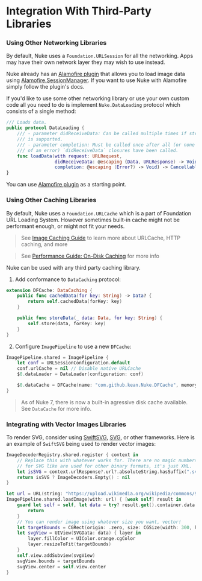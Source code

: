 # Integration With Third-Party Libraries

### Using Other Networking Libraries

By default, Nuke uses a `Foundation.URLSession` for all the networking. Apps may have their own network layer they may wish to use instead.

Nuke already has an [Alamofire plugin](https://github.com/kean/Nuke-Alamofire-Plugin) that allows you to load image data using [Alamofire.SessionManager](https://github.com/Alamofire/Alamofire). If you want to use Nuke with Alamofire simply follow the plugin's docs.

If you'd like to use some other networking library or use your own custom code all you need to do is implement `Nuke.DataLoading` protocol which consists of a single method:

```swift
/// Loads data.
public protocol DataLoading {
    /// - parameter didReceiveData: Can be called multiple times if streaming
    /// is supported.
    /// - parameter completion: Must be called once after all (or none in case
    /// of an error) `didReceiveData` closures have been called.
    func loadData(with request: URLRequest,
                  didReceiveData: @escaping (Data, URLResponse) -> Void,
                  completion: @escaping (Error?) -> Void) -> Cancellable
}
```

You can use [Alamofire plugin](https://github.com/kean/Nuke-Alamofire-Plugin) as a starting point.

### Using Other Caching Libraries

By default, Nuke uses a `Foundation.URLCache` which is a part of Foundation URL Loading System. However sometimes built-in cache might not be performant enough, or might not fit your needs.

> See [Image Caching Guide](https://kean.github.io/post/image-caching) to learn more about URLCache, HTTP caching, and more

> See [Performance Guide: On-Disk Caching](https://github.com/kean/Nuke/blob/9.0.0/Documentation/Guides/performance-guide.md#on-disk-caching) for more info

Nuke can be used with any third party caching library.

1) Add conformance to `DataCaching` protocol:

```swift
extension DFCache: DataCaching {
    public func cachedData(for key: String) -> Data? {
        return self.cachedData(forKey: key)
    }

    public func storeData(_ data: Data, for key: String) {
        self.store(data, forKey: key)
    }
}
```

2) Configure `ImagePipeline` to use a new `DFCache`:

```swift
ImagePipeline.shared = ImagePipeline {
    let conf = URLSessionConfiguration.default
    conf.urlCache = nil // Disable native URLCache
    $0.dataLoader = DataLoader(configuration: conf)

    $0.dataCache = DFCache(name: "com.github.kean.Nuke.DFCache", memoryCache: nil)
}
```

> As of Nuke 7, there is now a built-in agressive disk cache available. See `DataCache` for more info.

### Integrating with Vector Images Libraries

To render SVG, consider using [SwiftSVG](https://github.com/mchoe/SwiftSVG), [SVG](https://github.com/SVGKit/SVGKit), or other frameworks. Here is an example of `SwiftSVG` being used to render vector images:

```swift
ImageDecoderRegistry.shared.register { context in
    // Replace this with whatever works for. There are no magic numbers
    // for SVG like are used for other binary formats, it's just XML.
    let isSVG = context.urlResponse?.url?.absoluteString.hasSuffix(".svg") ?? false
    return isSVG ? ImageDecoders.Empty() : nil
}

let url = URL(string: "https://upload.wikimedia.org/wikipedia/commons/9/9d/Swift_logo.svg")!
ImagePipeline.shared.loadImage(with: url) { [weak self] result in
    guard let self = self, let data = try? result.get().container.data else {
        return
    }
    // You can render image using whatever size you want, vector!
    let targetBounds = CGRect(origin: .zero, size: CGSize(width: 300, height: 300))
    let svgView = UIView(SVGData: data) { layer in
        layer.fillColor = UIColor.orange.cgColor
        layer.resizeToFit(targetBounds)
    }
    self.view.addSubview(svgView)
    svgView.bounds = targetBounds
    svgView.center = self.view.center
}
```
